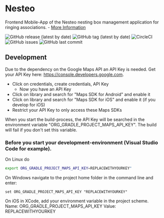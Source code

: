 # Nesteo

Frontend Mobile-App of the Nesteo nesting box management application for ringing associations. - [More Information](https://github.com/Nesteo/Nesteo)

![GitHub release (latest by date)](https://img.shields.io/github/v/release/Nesteo/Nesteo-App)
![GitHub tag (latest by date)](https://img.shields.io/github/v/tag/Nesteo/Nesteo-App)
![CircleCI](https://img.shields.io/circleci/build/github/Nesteo/Nesteo-App?token=ac103de9b3a2c8975aa3415c8c0febc24f5ad960)
![GitHub issues](https://img.shields.io/github/issues-raw/Nesteo/Nesteo-App)
![GitHub last commit](https://img.shields.io/github/last-commit/Nesteo/Nesteo-App)

## Development

Due to the dependency on the Google Maps API an API Key is needed. Get your API Key here: <https://console.developers.google.com>.

* Click on credentials, create credentials, API Key
  * Now you have an API Key
* Click on library and search for "Maps SDK for Android" and enable it
* Click on library and search for "Maps SDK for iOS" and enable it (if you develop for iOS)
* Restrict your API Key to only access these Maps SDKs

When you start the build-process, the API Key will be searched in the environment variable "ORG_GRADLE_PROJECT_MAPS_API_KEY". The build will fail if you don't set this variable.

### Before you start your development-environment (Visual Studio Code for example).

On Linux do 

```bash
export ORG_GRADLE_PROJECT_MAPS_API_KEY=REPLACEWITHYOURKEY"
```

On Windows navigate to the project home folder in the command line and enter:

```
set ORG_GRADLE_PROJECT_MAPS_API_KEY "REPLACEWITHYOURKEY"
```

On iOS in XCode, add your environment variable in the project scheme.
Name: ORG_GRADLE_PROJECT_MAPS_API_KEY
Value: REPLACEWITHYOURKEY
